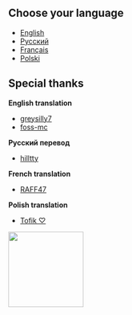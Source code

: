 ## Choose your language
- [English](/english-lang.md)
- [Русский](/russian-lang.md)
- [Français](/french-lang.md)
- [Polski](/polish-lang.md)
## Special thanks
**English translation**
- [greysilly7](https://github.com/greysilly7)
- [foss-mc](https://github.com/foss-mc)

**Русский перевод**
- [hilltty](https://github.com/hilltty)

**French translation**
- [RAFF47](https://github.com/RAFF47)

**Polish translation**
- [Tofik ♡](https://github.com/Toffikk)
<img src="https://static.wikia.nocookie.net/minecraft/images/6/6a/Axolotls_Swimming.gif/revision/latest?cb=20201219210623" width="150">
